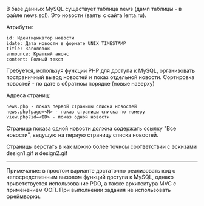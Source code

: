 В базе данных MySQL существует таблица news (дамп таблицы - в файле news.sql).
Это новости (взяты с сайта lenta.ru).

Атрибуты:

	id: Идентификатор новости
	idate: Дата новости в формате UNIX TIMESTAMP
	title: Заголовок
	announce: Краткий анонс
	content: Полный текст


Требуется, используя функции PHP для доступа к MySQL, организовать постраничный вывод новостей и показ отдельной новости.
Сортировка новостей - по дате в обратном порядке (новые наверху)

Адреса страниц:

	news.php - показ первой страницы списка новостей
	news.php?page=<N> - показ страницы списка по номеру
	view.php?id=<ID> - показ одной новости

Страница показа одной новости должна содержать ссылку "Все новости", ведущую на первую страницу списка новостей.

Страницы верстать в как можно более точном соответствии с эскизами design1.gif и design2.gif

----------------------------------------------------------------------------

Примечание: в простом варианте достаточно реализовать код с непосредственным вызовом функций доступа к MySQL,
однако приветствуется использование PDO, а также архитектура MVC с применением ООП.
При выполнении задания не использовать фреймворки.
